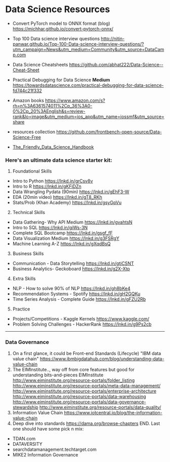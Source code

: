 # Data Science Resources


* Convert PyTorch model to ONNX format (blog) https://michhar.github.io/convert-pytorch-onnx/
* Top 100 Data science interview questions http://nitin-panwar.github.io/Top-100-Data-science-interview-questions/?utm_campaign=News&utm_medium=Community&utm_source=DataCamp.com
* Data Science Cheatsheets https://github.com/abhat222/Data-Science--Cheat-Sheet
* Practical Debugging for Data Science **Medium** https://towardsdatascience.com/practical-debugging-for-data-science-fd744c21f332

* Amazon books https://www.amazon.com/s?rh=n%3A6361574011%2Cp_36%3A0-0%2Cp_20%3AEnglish&s=review-rank&lo=image&utm_medium=ios_app&utm_name=iossmf&utm_source=share


* resources collection https://github.com/frontbench-open-source/Data-Science-Free
* [The_Friendly_Data_Science_Handbook](books/The_Friendly_Data_Science_Handbook.pdf)

### Here's an ultimate data science starter kit:
1. Foundational Skills
* Intro to Python
https://lnkd.in/grCsv8v
* Intro to R
https://lnkd.in/gKFiDZn
* Data Wrangling Pydata (90min)
https://lnkd.in/gEhF3-W
* EDA (20min video)
https://lnkd.in/gT8_RKh
* Stats/Prob (Khan Academy)
https://lnkd.in/gsyGpVu
2. Technical Skills
* Data Gathering- Why API Medium
https://lnkd.in/gvahtsN
* Intro to SQL
https://lnkd.in/giWs-3N
* Complete SQL Bootcamp
https://lnkd.in/gsgf_fF
* Data Visualization Medium
https://lnkd.in/g3FSRgY
* Machine Learning A-Z
https://lnkd.in/gXqdBsQ
3. Business Skills
* Communication - Data Storytelling
https://lnkd.in/gtiCSNT
* Business Analytics- Geckoboard
https://lnkd.in/g2X-Xtp
4. Extra Skills
* NLP - How to solve 90% of NLP
https://lnkd.in/gh8bKe4
* Recommendation Systems - Spotify
https://lnkd.in/gH2GQKu
* Time Series Analysis - Complete Guide
https://lnkd.in/gFZU2Rb
5. Practice
* Projects/Competitions - Kaggle Kernels
https://www.kaggle.com/
* Problem Solving Challenges - HackerRank
https://lnkd.in/g9Ps2cb


---
### Data Governance
1. On a first glance, it could be Front-end Standards (Lifecycle)
"IBM data value chain"
https://www.ibmbigdatahub.com/blog/understanding-data-value-chain
2. The EIMInstitute.., way off from core features but good for understanding bits-and-pieces
EIMInstitute
http://www.eiminstitute.org/resource-portals/folder_listing
http://www.eiminstitute.org/resource-portals/meta-data-management/
http://www.eiminstitute.org/resource-portals/enterprise-architecture
http://www.eiminstitute.org/resource-portals/data-warehousing
http://www.eiminstitute.org/resource-portals/data-governance-stewardship
http://www.eiminstitute.org/resource-portals/data-quality/
3. Information Value Chain
https://www.iotcentral.io/blog/the-information-value-chain
4. Deep dive into standards
https://dama.org/browse-chapters
END. Last one should have some pick n mix:
- TDAN.com
- DATAVERSITY
- searchdatamanagement.techtarget.com
- MIKE2 Information Governance
